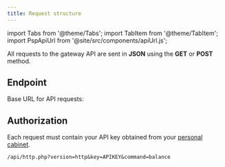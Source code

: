 ```yaml
---
title: Request structure
---
```


import Tabs from '@theme/Tabs';
import TabItem from '@theme/TabItem';
import PspApiUrl from '@site/src/components/apiUrl.js';

All requests to the gateway API are sent in **JSON** using the <a class="red-text">**GET**</a> or <a class="green-text">**POST**</a> method.

## Endpoint

Base URL for API requests: **<PspApiUrl/>**

## Authorization

Each request must contain your API key obtained from your [personal cabinet](../../client/settings/api_settings.md#how-to-get-an-api-key).

```
/api/http.php?version=http&key=APIKEY&command=balance
```
